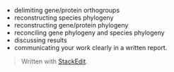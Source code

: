 - delimiting gene/protein orthogroups
- reconstructing species phylogeny
- reconstructing gene/protein phylogeny
- reconciling gene phylogeny and species phylogeny
- discussing results
- communicating your work clearly in a written report.


> Written with [StackEdit](https://stackedit.io/).
<!--stackedit_data:
eyJoaXN0b3J5IjpbLTE2MzUyMzk4OTRdfQ==
-->